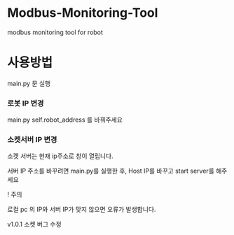 # Modbus-Monitoring-Tool
modbus monitoring tool for robot

# 사용방법
main.py 문 실행

### 로봇 IP 변경
main.py self.robot_address 를 바꿔주세요

### 소켓서버 IP 변경
소켓 서버는 현재 ip주소로 창이 열립니다.

서버 IP 주소를 바꾸려면 main.py를 실행한 후, Host IP를 바꾸고 start server를 해주세요

! 주의 

로컬 pc 의 IP와 서버 IP가 맞지 않으면 오류가 발생합니다.

v1.0.1 소켓 버그 수정